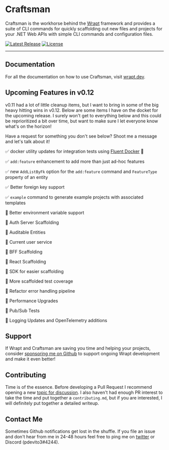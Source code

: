 # Craftsman

Craftsman is the workhorse behind the [Wrapt](https://wrapt.dev) framework and provides a suite of CLI commands for quickly scaffolding out new files and projects for your .NET Web APIs with simple CLI commands and configuration files.

<p>
    <a href="https://github.com/pdevito3/craftsman/releases"><img src="https://img.shields.io/nuget/v/craftsman.svg" alt="Latest Release"></a>   
    <a href="https://github.com/pdevito3/craftsman/blob/master/LICENSE.txt"><img src ="https://img.shields.io/github/license/mashape/apistatus.svg?maxAge=2592000" alt="License"></a>
</p>

------

## Documentation

For all the documentation on how to use Craftsman, visit [wrapt.dev](https://wrapt.dev).

## Upcoming Features in v0.12

v0.11 had a lot of little cleanup items, but I want to bring in some of the big heavy hitting wins in v0.12. Below are some items I have on the docket for the upcoming release. I surely won't get to everything below and this could be reprioritized a bit over time, but want to make sure I let everyone know what's on the horizon! 

Have a request for something you don't see below? Shoot me a message and let's talk about it!

✅ docker utility updates for integration tests using [Fluent Docker](https://github.com/mariotoffia/FluentDocker) 🐳

✅  `add:feature` enhancement to add more than just ad-hoc features

✅  new `AddListByFk` option for the `add:feature`  command and `FeatureType` property of an entity

✅ Better foreign key support

✅ `example` command to generate example projects with associated templates

🚧 Better environment variable support

🚧 Auth Server Scaffolding

🚧 Auditable Entities

🚧 Current user service

🚧 BFF Scaffolding

🚧 React Scaffolding

🚧 SDK for easier scaffolding

🚧 More scaffolded test coverage

🚧 Refactor error handling pipeline

🚧 Performance Upgrades

🚧 Pub/Sub Tests

🚧 Logging Updates and OpenTelemetry additions 

## Support

If Wrapt and Craftsman are saving you time and helping your projects, consider [sponsoring me on Github](https://github.com/sponsors/pdevito3) to support ongoing Wrapt development and make it even better!

## Contributing

Time is of the essence. Before developing a Pull Request I recommend opening a new [topic for discussion](https://github.com/pdevito3/craftsman/discussions). I also haven't had enough PR interest to take the time and put together a `contributing.md`, but if you are interested, I will definitely put together a detailed writeup.

## Contact Me

Sometimes Github notifications get lost in the shuffle. If you file an issue and don't hear from me in 24-48 hours feel free to ping me on [twitter](https://twitter.com/pdevito3) or Discord (pdevito3#4244).